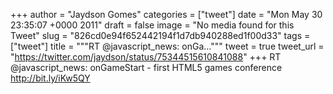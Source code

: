 
+++
author = "Jaydson Gomes"
categories = ["tweet"]
date = "Mon May 30 23:35:07 +0000 2011"
draft = false
image = "No media found for this Tweet"
slug = "826cd0e94f652442194f1d7db940288ed1f00d33"
tags = ["tweet"]
title = """RT @javascript_news: onGa..."""
tweet = true
tweet_url = "https://twitter.com/jaydson/status/75344515610841088"
+++
RT @javascript_news: onGameStart - first HTML5 games conference http://bit.ly/iKw5QY
